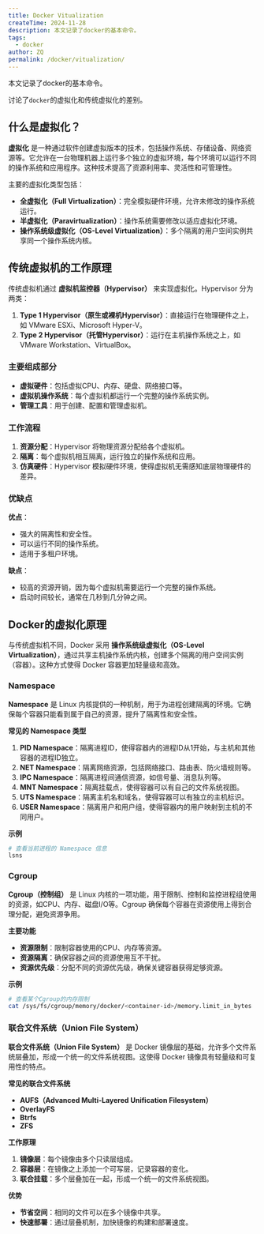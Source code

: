 ```yaml
---
title: Docker Vitualization
createTime: 2024-11-28
description: 本文记录了docker的基本命令。
tags:
  - docker
author: ZQ
permalink: /docker/vitualization/
---
```

 本文记录了docker的基本命令。
<!-- more -->

讨论了`docker`的虚拟化和传统虚拟化的差别。

<!-- more -->

## 什么是虚拟化？

**虚拟化** 是一种通过软件创建虚拟版本的技术，包括操作系统、存储设备、网络资源等。它允许在一台物理机器上运行多个独立的虚拟环境，每个环境可以运行不同的操作系统和应用程序。这种技术提高了资源利用率、灵活性和可管理性。

主要的虚拟化类型包括：

- **全虚拟化（Full Virtualization）**：完全模拟硬件环境，允许未修改的操作系统运行。
- **半虚拟化（Paravirtualization）**：操作系统需要修改以适应虚拟化环境。
- **操作系统级虚拟化（OS-Level Virtualization）**：多个隔离的用户空间实例共享同一个操作系统内核。

## 传统虚拟机的工作原理

传统虚拟机通过 **虚拟机监控器（Hypervisor）** 来实现虚拟化。Hypervisor 分为两类：

1. **Type 1 Hypervisor（原生或裸机Hypervisor）**：直接运行在物理硬件之上，如 VMware ESXi、Microsoft Hyper-V。
2. **Type 2 Hypervisor（托管Hypervisor）**：运行在主机操作系统之上，如 VMware Workstation、VirtualBox。

### 主要组成部分

- **虚拟硬件**：包括虚拟CPU、内存、硬盘、网络接口等。
- **虚拟机操作系统**：每个虚拟机都运行一个完整的操作系统实例。
- **管理工具**：用于创建、配置和管理虚拟机。

### 工作流程

1. **资源分配**：Hypervisor 将物理资源分配给各个虚拟机。
2. **隔离**：每个虚拟机相互隔离，运行独立的操作系统和应用。
3. **仿真硬件**：Hypervisor 模拟硬件环境，使得虚拟机无需感知底层物理硬件的差异。

### 优缺点

**优点**：

- 强大的隔离性和安全性。
- 可以运行不同的操作系统。
- 适用于多租户环境。

**缺点**：

- 较高的资源开销，因为每个虚拟机需要运行一个完整的操作系统。
- 启动时间较长，通常在几秒到几分钟之间。

## Docker的虚拟化原理

与传统虚拟机不同，Docker 采用 **操作系统级虚拟化（OS-Level Virtualization）**，通过共享主机操作系统内核，创建多个隔离的用户空间实例（容器）。这种方式使得 Docker 容器更加轻量级和高效。

### Namespace

**Namespace** 是 Linux 内核提供的一种机制，用于为进程创建隔离的环境。它确保每个容器只能看到属于自己的资源，提升了隔离性和安全性。

**常见的 Namespace 类型**

1. **PID Namespace**：隔离进程ID，使得容器内的进程ID从1开始，与主机和其他容器的进程ID独立。
2. **NET Namespace**：隔离网络资源，包括网络接口、路由表、防火墙规则等。
3. **IPC Namespace**：隔离进程间通信资源，如信号量、消息队列等。
4. **MNT Namespace**：隔离挂载点，使得容器可以有自己的文件系统视图。
5. **UTS Namespace**：隔离主机名和域名，使得容器可以有独立的主机标识。
6. **USER Namespace**：隔离用户和用户组，使得容器内的用户映射到主机的不同用户。

**示例**

```bash
# 查看当前进程的 Namespace 信息
lsns
```

### Cgroup

**Cgroup（控制组）** 是 Linux 内核的一项功能，用于限制、控制和监控进程组使用的资源，如CPU、内存、磁盘I/O等。Cgroup 确保每个容器在资源使用上得到合理分配，避免资源争用。

**主要功能**

+ **资源限制**：限制容器使用的CPU、内存等资源。
+ **资源隔离**：确保容器之间的资源使用互不干扰。
+ **资源优先级**：分配不同的资源优先级，确保关键容器获得足够资源。

**示例**

```bash
# 查看某个Cgroup的内存限制
cat /sys/fs/cgroup/memory/docker/<container-id>/memory.limit_in_bytes
```

### 联合文件系统（Union File System）

**联合文件系统（Union File System）** 是 Docker 镜像层的基础，允许多个文件系统层叠加，形成一个统一的文件系统视图。这使得 Docker 镜像具有轻量级和可复用性的特点。

**常见的联合文件系统**

+ **AUFS（Advanced Multi-Layered Unification Filesystem）**
+ **OverlayFS**
+ **Btrfs**
+ **ZFS**

**工作原理**

1. **镜像层**：每个镜像由多个只读层组成。
2. **容器层**：在镜像之上添加一个可写层，记录容器的变化。
3. **联合挂载**：多个层叠加在一起，形成一个统一的文件系统视图。

**优势**

+ **节省空间**：相同的文件可以在多个镜像中共享。
+ **快速部署**：通过层叠机制，加快镜像的构建和部署速度。
